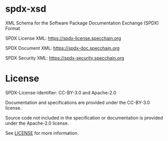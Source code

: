 # spdx-xsd
XML Schema for the Software Package Documentation Exchange (SPDX) Format

SPDX License XML:  https://spdx-license.specchain.org

SPDX Document XML: https://spdx-doc.specchain.org

SPDX Security XML: https://spdx-security.specchain.org


# License

SPDX-License-Identifier: CC-BY-3.0 and Apache-2.0

Documentation and specifications are provided under the CC-BY-3.0 license.

Source code not included in the specification or documentation is provided under the Apache-2.0 license.

See [LICENSE](LICENSE) for more information.
